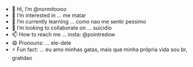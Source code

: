 - 👋 Hi, I’m @normitoooo
- 👀 I’m interested in ... me matar
- 🌱 I’m currently learning ... como nao me sentir pessimo
- 💞️ I’m looking to collaborate on ... suicidio
- 📫 How to reach me ... insta: @pointredow
- 😄 Pronouns: ... ele-dele
- ⚡ Fun fact: ... eu amo minhas gatas, mais que minha própria vida
sou br, gratidao
<!---
normitoooo/normitoooo is a ✨ special ✨ repository because its `README.md` (this file) appears on your GitHub profile.
You can click the Preview link to take a look at your changes.
--->
